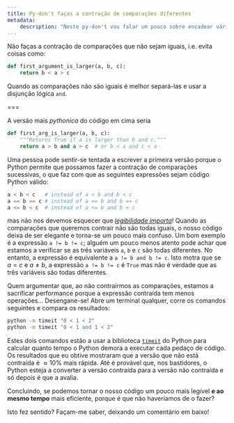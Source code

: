 ```yaml
---
title: Py-don't faças a contração de comparações diferentes
metadata:
    description: "Neste py-don't vou falar um pouco sobre encadear várias comparações."
---
```


Não faças a contração de comparações que não sejam iguais, i.e. evita coisas como:

```py
def first_argument_is_larger(a, b, c):
    return b < a > c
```

Quando as comparações não são iguais é melhor separá-las e usar a disjunção lógica `and`.

===

A versão mais _pythonica_ do código em cima seria

```py
def first_arg_is_larger(a, b, c):
    """Returns True if a is larger than b and c."""
    return a > b and a > c  # or b < a and c < a
```

Uma pessoa pode sentir-se tentada a escrever a primeira versão porque o Python permite que possamos fazer a contração de comparações sucessivas, o que faz com que as seguintes expressões sejam código Python válido:

```py
a < b < c   # instead of a < b and b < c
a == b == c # instead of a == b and b == c
a <= b < c  # instead of a <= b and b < c
```

mas não nos devemos esquecer que [_legibilidade importa_](../zen-of-python "readability counts")! Quando as comparações que queremos contrair não são todas iguais, o nosso código deixa de ser elegante e torna-se um pouco mais confuso. Um bom exemplo é a expressão `a != b != c`; alguém um pouco menos atento pode achar que estamos a verificar se as três variáveis `a`, `b` e `c` são todas diferentes. No entanto, a expressão é equivalente a `a != b and b != c`. Isto motra que se $a = c$ e $a \neq b$, a expressão `a != b != c` é `True` mas não é verdade que as três variáveis são todas diferentes.

Quem argumentar que, ao não contraírmos as comparações, estamos a sacrificar performance porque a expressão contraída tem menos operações... Desengane-se! Abre um terminal qualquer, corre os comandos seguintes e compara os resultados:

```bash
python -m timeit "0 < 1 < 2"
python -m timeit "0 < 1 and 1 < 2"
```

Estes dois comandos estão a usar a biblioteca [`timeit`][timeit] do Python para calcular quanto tempo o Python demora a executar cada pedaço de código. Os resultados que eu obtive mostraram que a versão que não está contraída é $\approx 10\%$ mais rápida. Até é provável que, nos bastidores, o Python esteja a converter a versão contraída para a versão não contraída e só depois é que a avalia.

Concluindo, se podemos tornar o nosso código um pouco mais legível **e ao mesmo tempo** mais eficiente, porque é que não haveríamos de o fazer?

Isto fez sentido? Façam-me saber, deixando um comentário em baixo!

[zen-of-python]: ../pydont-zen-of-python
[pydont]: ../.
[timeit]: https://docs.python.org/3/library/timeit.html#module-timeit